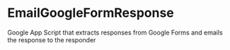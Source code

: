 # EmailGoogleFormResponse
Google App Script that extracts responses from Google Forms and emails the response to the responder
